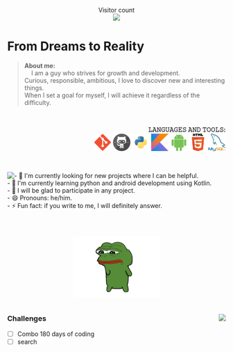 <p align="center"> 
  Visitor count<br>
  <img src="https://profile-counter.glitch.me/GezzySherin/count.svg" />
</p>

# From Dreams to Reality


>   <strong>About me: </strong><br> 
>   &nbsp;&nbsp;&nbsp;&nbsp;I am a guy who strives for growth and development.<br> 
>   Curious, responsible, ambitious, I love to discover new and interesting things. <br>
>   When I set a goal for myself, I will achieve it regardless of the difficulty.


<br/>
<p align="right">
    <strong>𝙻𝙰𝙽𝙶𝚄𝙰𝙶𝙴𝚂 𝙰𝙽𝙳 𝚃𝙾𝙾𝙻𝚂:</strong>
<br/> 
<code><img title="Git" height="40" width="40" src="ICONS/git.png"/></code>
<code><img title="Github" height="40" width="40" src="ICONS/github.png"/></code>
<code><img title="Python" height="40" width="40" src="ICONS/python.png"/></code>
<code><img title="Kotlin" height="40" width="40" src="ICONS/kotlin.png"/></code>
<code><img title="Android" height="40" width="40" src="ICONS/android.png"/></code>
<code><img title="HTML5" height="40" width="40" src="ICONS/html.png"/></code>
<code><img title="MySQL" height="40" width="40" src="ICONS/MySQL.png"/></code>
</p>
<br/>

<p align="left">
  <img align="left" src="https://github-readme-streak-stats.herokuapp.com/?user=GezzySherin&theme=dark&hide_border=true&background=141821"/>
</p>

<p align="left">
- 🔭 I'm currently looking for new projects where I can be helpful.<br> 
- 🌱 I'm currently learning python and android development using Kotlin.<br> 
- 👯 I will be glad to participate in any project.<br> 
- 😄 Pronouns: he/him.<br> 
- ⚡ Fun fact: if you write to me, I will definitely answer.<br> 
</p>

#
<p align="center">
<br/> 
<img align="center" height="140" width="200" alt="GIF" src="GIFS/pepedance.gif.gif"/>
</p>

#
<p>
  <img align="right" src="https://github-readme-stats.vercel.app/api?username=GezzySherin&show_icons=true&hide_border=true&bg_color=141821&title_color=FB8C00&icon_color=FB8C00"/>
</p>

### Challenges<br>
- [ ] Combo 180 days of coding<br>
- [ ] search<br>

<!---  
#

<p align="center">
  <a href="https://www.hackerrank.com/JayantGoel001/" target="_blank">
    <code><img height="60" width="60" src="WEBP/hr.webp"/></code>
  </a>
-->


